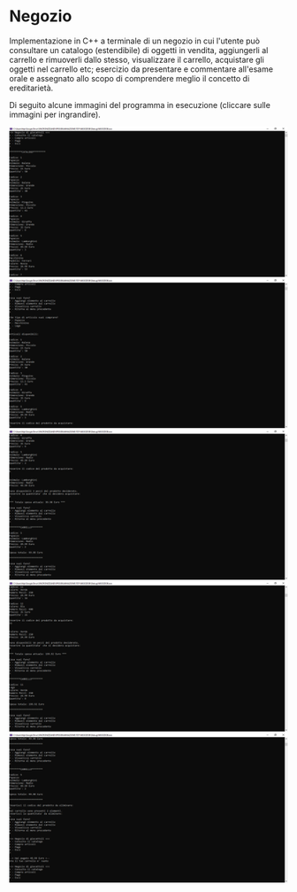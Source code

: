 # Negozio

Implementazione in C++ a terminale  di un negozio in cui l'utente può consultare un catalogo (estendibile) di oggetti in vendita, aggiungerli al carrello e rimuoverli dallo stesso, visualizzare il carrello, acquistare gli oggetti nel carrello etc; esercizio da presentare e commentare all'esame orale e assegnato allo scopo di comprendere meglio il concetto di ereditarietà.  
  
Di seguito alcune immagini del programma in esecuzione (cliccare sulle immagini per ingrandire).  

![alt text](https://github.com/EugenioDiPaola/Negozio/blob/master/Screenshot%20terminale/screenshot%20terminale%201.PNG)
![alt text](https://github.com/EugenioDiPaola/Negozio/blob/master/Screenshot%20terminale/screenshot%20terminale%202.PNG)
![alt text](https://github.com/EugenioDiPaola/Negozio/blob/master/Screenshot%20terminale/screenshot%20terminale%203.PNG)
![alt text](https://github.com/EugenioDiPaola/Negozio/blob/master/Screenshot%20terminale/screenshot%20terminale%204.PNG)
![alt text](https://github.com/EugenioDiPaola/Negozio/blob/master/Screenshot%20terminale/screenshot%20terminale%205.PNG)
